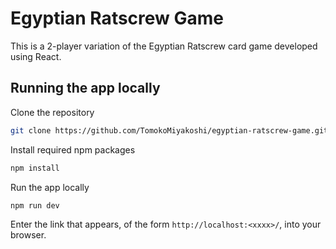 # Egyptian Ratscrew Game

This is a 2-player variation of the Egyptian Ratscrew card game developed using React.

## Running the app locally

Clone the repository

```bash
git clone https://github.com/TomokoMiyakoshi/egyptian-ratscrew-game.git
```

Install required npm packages

```bash
npm install
```

Run the app locally

```bash
npm run dev
```

Enter the link that appears, of the form ```http://localhost:<xxxx>/```, into your browser.